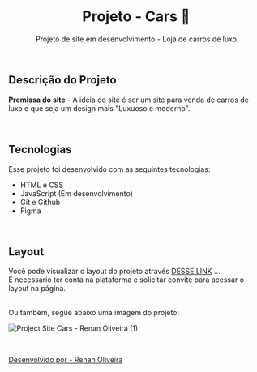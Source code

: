 <h1 align="center"> Projeto - Cars 🚗 </h1>

<p align="center">
  Projeto de site em desenvolvimento - Loja de carros de luxo </b>
</p>

<br>

## Descrição do Projeto
<p>
 <b>Premissa do site</b> - A ideia do site é ser um site para venda de carros de luxo e que seja um design mais "Luxuoso e moderno".
</p>

<br>

## Tecnologias

Esse projeto foi desenvolvido com as seguintes tecnologias:
- HTML e CSS
- JavaScript (Em desenvolvimento)
- Git e Github
- Figma

<br>

## Layout

Você pode visualizar o layout do projeto através [DESSE LINK](https://www.figma.com/file/fTQFmIEeck9fKU1wPCEyir/Project-Site-Cars---Renan-Oliveira?type=design&node-id=0%3A1&mode=design&t=xlFFhzK0V7v8tIV0-1) ... <br>
É necessário ter conta na plataforma e solicitar convite para acessar o layout na página.

<br>
Ou também, segue abaixo uma imagem do projeto:

![Project Site Cars - Renan Oliveira (1)](https://github.com/renanolv7/project-site-cars/assets/118858754/7b7d325f-3730-4a5f-b3c6-aa38fdfc1acd)


<br>

<a href="https://www.linkedin.com/in/renanolv/">Desenvolvido por - Renan Oliveira</a>
